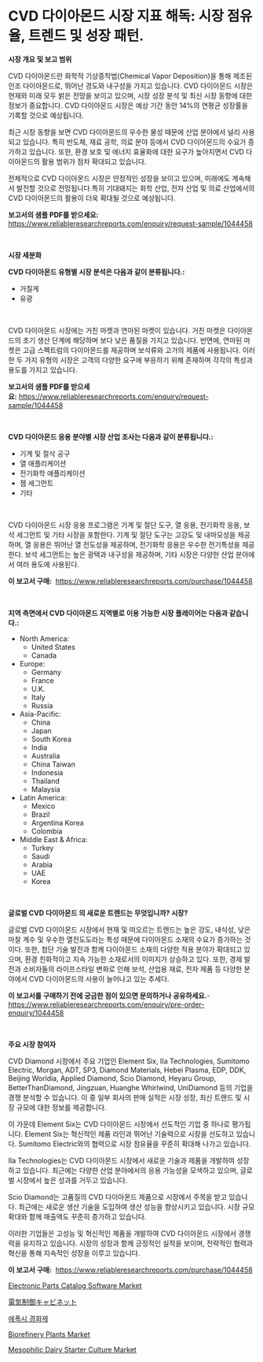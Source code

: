 <p><h1>CVD 다이아몬드 시장 지표 해독: 시장 점유율, 트렌드 및 성장 패턴.</h1></p><p><strong>시장 개요 및 보고 범위</strong></p>
<p><p>CVD 다이아몬드란 화학적 기상증착법(Chemical Vapor Deposition)을 통해 제조된 인조 다이아몬드로, 뛰어난 경도와 내구성을 가지고 있습니다. CVD 다이아몬드 시장은 현재와 미래 모두 밝은 전망을 보이고 있으며, 시장 성장 분석 및 최신 시장 동향에 대한 정보가 중요합니다. CVD 다이아몬드 시장은 예상 기간 동안 14%의 연평균 성장률을 기록할 것으로 예상됩니다.</p><p>최근 시장 동향을 보면 CVD 다이아몬드의 우수한 물성 때문에 산업 분야에서 널리 사용되고 있습니다. 특히 반도체, 재료 공학, 의료 분야 등에서 CVD 다이아몬드의 수요가 증가하고 있습니다. 또한, 환경 보호 및 에너지 효율화에 대한 요구가 높아지면서 CVD 다이아몬드의 활용 범위가 점차 확대되고 있습니다.</p><p>전체적으로 CVD 다이아몬드 시장은 안정적인 성장을 보이고 있으며, 미래에도 계속해서 발전할 것으로 전망됩니다.특히 기대돼지는 화학 산업, 전자 산업 및 의료 산업에서의 CVD 다이아몬드의 활용이 더욱 확대될 것으로 예상됩니다.</p></p>
<p><strong>보고서의 샘플 PDF를 받으세요:</strong> <a href="https://www.reliableresearchreports.com/enquiry/request-sample/1044458">https://www.reliableresearchreports.com/enquiry/request-sample/1044458</a></p>
<p>&nbsp;</p>
<p><strong>시장 세분화</strong></p>
<p><strong>CVD 다이아몬드 유형별 시장 분석은 다음과 같이 분류됩니다.:</strong></p>
<p><ul><li>거칠게</li><li>유광</li></ul></p>
<p>&nbsp;</p>
<p><p>CVD 다이아몬드 시장에는 거친 마켓과 연마된 마켓이 있습니다. 거친 마켓은 다이아몬드의 초기 생산 단계에 해당하며 보다 낮은 품질을 가지고 있습니다. 반면에, 연마된 마켓은 고급 스펙트럼의 다이아몬드를 제공하며 보석류와 고가의 제품에 사용됩니다. 이러한 두 가지 유형의 시장은 고객의 다양한 요구에 부응하기 위해 존재하며 각각의 특성과 용도를 가지고 있습니다.</p></p>
<p><strong>보고서의 샘플 PDF를 받으세요:</strong>&nbsp;<a href="https://www.reliableresearchreports.com/enquiry/request-sample/1044458">https://www.reliableresearchreports.com/enquiry/request-sample/1044458</a></p>
<p>&nbsp;</p>
<p><strong> CVD 다이아몬드 응용 분야별 시장 산업 조사는 다음과 같이 분류됩니다.:</strong></p>
<p><ul><li>기계 및 절삭 공구</li><li>열 애플리케이션</li><li>전기화학 애플리케이션</li><li>젬 세그먼트</li><li>기타</li></ul></p>
<p>&nbsp;</p>
<p><p>CVD 다이아몬드 시장 응용 프로그램은 기계 및 절단 도구, 열 응용, 전기화학 응용, 보석 세그먼트 및 기타 시장을 포함한다. 기계 및 절단 도구는 고강도 및 내마모성을 제공하며, 열 응용은 뛰어난 열 전도성을 제공하며, 전기화학 응용은 우수한 전기특성을 제공한다. 보석 세그먼트는 높은 광택과 내구성을 제공하며, 기타 시장은 다양한 산업 분야에서 여러 용도에 사용된다.</p></p>
<p><strong>이 보고서 구매:</strong>&nbsp; <a href="https://www.reliableresearchreports.com/purchase/1044458">https://www.reliableresearchreports.com/purchase/1044458</a></p>
<p>&nbsp;</p>
<p><strong>지역 측면에서 CVD 다이아몬드 지역별로 이용 가능한 시장 플레이어는 다음과 같습니다.:</strong></p>
<p><ul>
    <li>
        North America:
        <ul>
            <li>United States</li>
            <li>Canada</li>
        </ul>
    </li>
    <li>
        Europe:
        <ul>
            <li>Germany</li>
            <li>France</li>
            <li>U.K.</li>
            <li>Italy</li>
            <li>Russia</li>
        </ul>
    </li>
    <li>
        Asia-Pacific:
        <ul>
            <li>China</li>
            <li>Japan</li>
            <li>South Korea</li>
            <li>India</li>
            <li>Australia</li>
            <li>China Taiwan</li>
            <li>Indonesia</li>
            <li>Thailand</li>
            <li>Malaysia</li>
        </ul>
    </li>
    <li>
        Latin America:
        <ul>
            <li>Mexico</li>
            <li>Brazil</li>
            <li>Argentina Korea</li>
            <li>Colombia</li>
        </ul>
    </li>
    <li>
        Middle East & Africa:
        <ul>
            <li>Turkey</li>
            <li>Saudi</li>
            <li>Arabia</li>
            <li>UAE</li>
            <li>Korea</li>
        </ul>
    </li>
    </ul></p>
<p>&nbsp;</p>
<p><strong>글로벌 CVD 다이아몬드 의 새로운 트렌드는 무엇입니까? 시장?</strong></p>
<p><p>글로벌 CVD 다이아몬드 시장에서 현재 및 떠오르는 트렌드는 높은 강도, 내식성, 낮은 마찰 계수 및 우수한 열전도도라는 특성 때문에 다이아몬드 소재의 수요가 증가하는 것이다. 또한, 첨단 기술 발전과 함께 다이아몬드 소재의 다양한 적용 분야가 확대되고 있으며, 환경 친화적이고 지속 가능한 소재로서의 이미지가 상승하고 있다. 또한, 경제 발전과 소비자들의 라이프스타일 변화로 인해 보석, 산업용 재료, 전자 제품 등 다양한 분야에서 CVD 다이아몬드의 사용이 늘어나고 있는 추세다.</p></p>
<p><strong>이 보고서를 구매하기 전에 궁금한 점이 있으면 문의하거나 공유하세요.</strong>- <a href="https://www.reliableresearchreports.com/enquiry/pre-order-enquiry/1044458">https://www.reliableresearchreports.com/enquiry/pre-order-enquiry/1044458</a></p>
<p>&nbsp;</p>
<p><strong>주요 시장 참여자</strong></p>
<p><p>CVD Diamond 시장에서 주요 기업인 Element Six, IIa Technologies, Sumitomo Electric, Morgan, ADT, SP3, Diamond Materials, Hebei Plasma, EDP, DDK, Beijing Worldia, Applied Diamond, Scio Diamond, Heyaru Group, BetterThanDiamond, Jingzuan, Huanghe Whirlwind, UniDiamond 등의 기업을 경쟁 분석할 수 있습니다. 이 중 일부 회사의 판매 실적은 시장 성장, 최신 트렌드 및 시장 규모에 대한 정보를 제공합니다. </p><p>이 가운데 Element Six는 CVD 다이아몬드 시장에서 선도적인 기업 중 하나로 평가됩니다. Element Six는 혁신적인 제품 라인과 뛰어난 기술력으로 시장을 선도하고 있습니다. Sumitomo Electric와의 협력으로 시장 점유율을 꾸준히 확대해 나가고 있습니다. </p><p>IIa Technologies는 CVD 다이아몬드 시장에서 새로운 기술과 제품을 개발하여 성장하고 있습니다. 최근에는 다양한 산업 분야에서의 응용 가능성을 모색하고 있으며, 글로벌 시장에서 높은 성과를 거두고 있습니다. </p><p>Scio Diamond는 고품질의 CVD 다이아몬드 제품으로 시장에서 주목을 받고 있습니다. 최근에는 새로운 생산 기술을 도입하여 생산 성능을 향상시키고 있습니다. 시장 규모 확대와 함께 매출액도 꾸준히 증가하고 있습니다.</p><p>이러한 기업들은 고성능 및 혁신적인 제품을 개발하여 CVD 다이아몬드 시장에서 경쟁력을 유지하고 있습니다. 시장의 성장과 함께 긍정적인 실적을 보이며, 전략적인 협력과 혁신을 통해 지속적인 성장을 이루고 있습니다.</p></p>
<p><strong>이 보고서 구매:</strong>&nbsp;&nbsp;<a href="https://www.reliableresearchreports.com/purchase/1044458">https://www.reliableresearchreports.com/purchase/1044458</a></p>
<p><p><a href="https://nifty-kite-d51.notion.site/Electronic-Parts-Catalog-Software-Market-A-Comprehensive-Report-of-its-Market-Share-Growth-Trends-8245b288b9ee445da5f55e4b6e68ee9d">Electronic Parts Catalog Software Market</a></p><p><a href="https://github.com/oafhukehf4709715/Market-Research-Report-List-1/blob/main/3156020190123.md">電気制御キャビネット</a></p><p><a href="https://github.com/vseigx30c9a1j/Market-Research-Report-List-1/blob/main/4783794189999.md">에폭시 경화제</a></p><p><a href="https://view.publitas.com/reportprime-1/biorefinery-plants-market-size-growth-and-forecast-from-2024-2031/">Biorefinery Plants Market</a></p><p><a href="https://issuu.com/reportprime-2/docs/mesophilic-dairy-starter-culture-market-size-2030.">Mesophilic Dairy Starter Culture Market</a></p></p>
